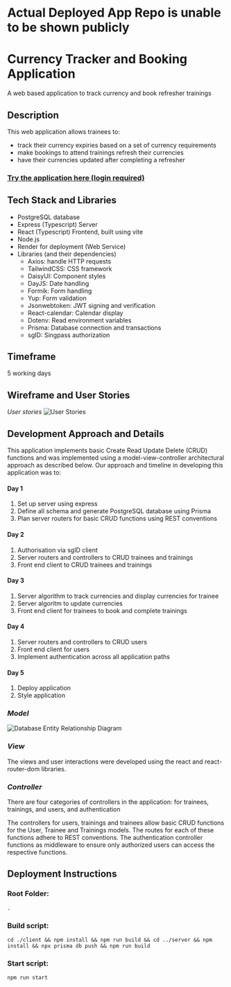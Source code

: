 # Actual Deployed App Repo is unable to be shown publicly

# Currency Tracker and Booking Application

A web based application to track currency and book refresher trainings

## Description

This web application allows trainees to:

- track their currency expiries based on a set of currency requirements
- make bookings to attend trainings refresh their currencies
- have their currencies updated after completing a refresher

### [Try the application here (login required)](https://lss-currency.onrender.com)

## Tech Stack and Libraries

- PostgreSQL database
- Express (Typescript) Server
- React (Typescript) Frontend, built using vite
- Node.js
- Render for deployment (Web Service)
- Libraries (and their dependencies)
  - Axios: handle HTTP requests
  - TailwindCSS: CSS framework
  - DaisyUI: Component styles
  - DayJS: Date handling
  - Formik: Form handling
  - Yup: Form validation
  - Jsonwebtoken: JWT signing and verification
  - React-calendar: Calendar display
  - Dotenv: Read environment variables
  - Prisma: Database connection and transactions
  - sgID: Singpass authorization

## Timeframe

5 working days

## Wireframe and User Stories

_User stories_
![User Stories](https://user-images.githubusercontent.com/84754905/225782256-c7e54f1a-785e-45c7-93a9-6f9a61fb4d4c.jpg)

## Development Approach and Details

This application implements basic Create Read Update Delete (CRUD) functions and was implemented using a model-view-controller architectural approach as described below. Our approach and timeline in developing this application was to:

#### Day 1

1. Set up server using express
2. Define all schema and generate PostgreSQL database using Prisma
3. Plan server routers for basic CRUD functions using REST conventions

#### Day 2

1. Authorisation via sgID client
2. Server routers and controllers to CRUD trainees and trainings
3. Front end client to CRUD trainees and trainings

#### Day 3

1. Server algorithm to track currencies and display currencies for trainee
2. Server algoritm to update currencies
3. Front end client for trainees to book and complete trainings

#### Day 4

1. Server routers and controllers to CRUD users
2. Front end client for users
3. Implement authentication across all application paths

#### Day 5

1. Deploy application
2. Style application

### _Model_

![Database Entity Relationship Diagram](https://user-images.githubusercontent.com/84754905/225782759-ff352f85-94af-483f-a56f-759b5764db7a.jpeg)

### _View_

The views and user interactions were developed using the react and react-router-dom libraries.

### _Controller_

There are four categories of controllers in the application: for trainees, trainings, and users, and authentication

The controllers for users, trainings and trainees allow basic CRUD functions for the User, Trainee and Trainings models. The routes for each of these functions adhere to REST conventions. The authentication controller functions as middleware to ensure only authorized users can access the respective functions.

## Deployment Instructions

### Root Folder:

    .

### Build script:

    cd ./client && npm install && npm run build && cd ../server && npm install && npx prisma db push && npm run build

### Start script:

    npm run start
